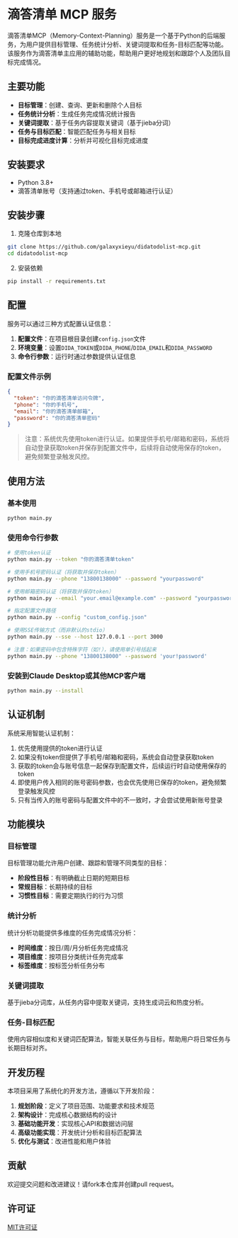 # 滴答清单 MCP 服务

滴答清单MCP（Memory-Context-Planning）服务是一个基于Python的后端服务，为用户提供目标管理、任务统计分析、关键词提取和任务-目标匹配等功能。该服务作为滴答清单主应用的辅助功能，帮助用户更好地规划和跟踪个人及团队目标完成情况。

## 主要功能

- **目标管理**：创建、查询、更新和删除个人目标
- **任务统计分析**：生成任务完成情况统计报告
- **关键词提取**：基于任务内容提取关键词（基于jieba分词）
- **任务与目标匹配**：智能匹配任务与相关目标
- **目标完成进度计算**：分析并可视化目标完成进度

## 安装要求

- Python 3.8+
- 滴答清单账号（支持通过token、手机号或邮箱进行认证）

## 安装步骤

1. 克隆仓库到本地

```bash
git clone https://github.com/galaxyxieyu/didatodolist-mcp.git
cd didatodolist-mcp
```

2. 安装依赖

```bash
pip install -r requirements.txt
```

## 配置

服务可以通过三种方式配置认证信息：

1. **配置文件**：在项目根目录创建`config.json`文件
2. **环境变量**：设置`DIDA_TOKEN`或`DIDA_PHONE`/`DIDA_EMAIL`和`DIDA_PASSWORD`
3. **命令行参数**：运行时通过参数提供认证信息

### 配置文件示例

```json
{
  "token": "你的滴答清单访问令牌",
  "phone": "你的手机号",
  "email": "你的滴答清单邮箱",
  "password": "你的滴答清单密码"
}
```

> 注意：系统优先使用token进行认证。如果提供手机号/邮箱和密码，系统将自动登录获取token并保存到配置文件中，后续将自动使用保存的token，避免频繁登录触发风控。

## 使用方法

### 基本使用

```bash
python main.py
```

### 使用命令行参数

```bash
# 使用token认证
python main.py --token "你的滴答清单token"

# 使用手机号密码认证（将获取并保存token）
python main.py --phone "13800138000" --password "yourpassword"

# 使用邮箱密码认证（将获取并保存token）
python main.py --email "your.email@example.com" --password "yourpassword"

# 指定配置文件路径
python main.py --config "custom_config.json"

# 使用SSE传输方式（而非默认的stdio）
python main.py --sse --host 127.0.0.1 --port 3000

# 注意：如果密码中包含特殊字符（如!），请使用单引号括起来
python main.py --phone "13800138000" --password 'your!password'
```

### 安装到Claude Desktop或其他MCP客户端

```bash
python main.py --install
```

## 认证机制

系统采用智能认证机制：

1. 优先使用提供的token进行认证
2. 如果没有token但提供了手机号/邮箱和密码，系统会自动登录获取token
3. 获取的token会与账号信息一起保存到配置文件，后续运行时自动使用保存的token
4. 即使用户传入相同的账号密码参数，也会优先使用已保存的token，避免频繁登录触发风控
5. 只有当传入的账号密码与配置文件中的不一致时，才会尝试使用新账号登录

## 功能模块

### 目标管理

目标管理功能允许用户创建、跟踪和管理不同类型的目标：

- **阶段性目标**：有明确截止日期的短期目标
- **常规目标**：长期持续的目标
- **习惯性目标**：需要定期执行的行为习惯

### 统计分析

统计分析功能提供多维度的任务完成情况分析：

- **时间维度**：按日/周/月分析任务完成情况
- **项目维度**：按项目分类统计任务完成率
- **标签维度**：按标签分析任务分布

### 关键词提取

基于jieba分词库，从任务内容中提取关键词，支持生成词云和热度分析。

### 任务-目标匹配

使用内容相似度和关键词匹配算法，智能关联任务与目标，帮助用户将日常任务与长期目标对齐。

## 开发历程

本项目采用了系统化的开发方法，遵循以下开发阶段：

1. **规划阶段**：定义了项目范围、功能要求和技术规范
2. **架构设计**：完成核心数据结构的设计
3. **基础功能开发**：实现核心API和数据访问层
4. **高级功能实现**：开发统计分析和目标匹配算法
5. **优化与测试**：改进性能和用户体验

## 贡献

欢迎提交问题和改进建议！请fork本仓库并创建pull request。

## 许可证

[MIT许可证](LICENSE)